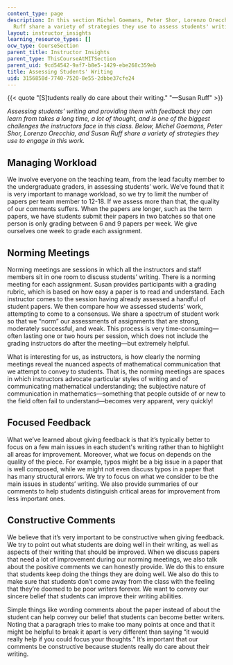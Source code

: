 ```yaml
---
content_type: page
description: In this section Michel Goemans, Peter Shor, Lorenzo Orecchia, and Susan
  Ruff share a variety of strategies they use to assess students' writing.
layout: instructor_insights
learning_resource_types: []
ocw_type: CourseSection
parent_title: Instructor Insights
parent_type: ThisCourseAtMITSection
parent_uid: 9cd54542-9af7-b8e5-1429-ebe268c359eb
title: Assessing Students' Writing
uid: 3156858d-7740-7520-8e55-2dbbe37cfe24
---
```


{{< quote "[S]tudents really do care about their writing." "—Susan Ruff" >}}

_Assessing students’ writing and providing them with feedback they can learn from takes a long time, a lot of thought, and is one of the biggest challenges the instructors face in this class. Below, Michel Goemans, Peter Shor, Lorenzo Orecchia, and Susan Ruff share a variety of strategies they use to engage in this work._

Managing Workload
-----------------

We involve everyone on the teaching team, from the lead faculty member to the undergraduate graders, in assessing students’ work. We’ve found that it is very important to manage workload, so we try to limit the number of papers per team member to 12-18. If we assess more than that, the quality of our comments suffers. When the papers are longer, such as the term papers, we have students submit their papers in two batches so that one person is only grading between 6 and 9 papers per week. We give ourselves one week to grade each assignment.

Norming Meetings
----------------

Norming meetings are sessions in which all the instructors and staff members sit in one room to discuss students’ writing. There is a norming meeting for each assignment. Susan provides participants with a grading rubric, which is based on how easy a paper is to read and understand. Each instructor comes to the session having already assessed a handful of student papers. We then compare how we assessed students’ work, attempting to come to a consensus. We share a spectrum of student work so that we “norm” our assessments of assignments that are strong, moderately successful, and weak. This process is very time-consuming—often lasting one or two hours per session, which does not include the grading instructors do after the meeting—but extremely helpful.

What is interesting for us, as instructors, is how clearly the norming meetings reveal the nuanced aspects of mathematical communication that we attempt to convey to students. That is, the norming meetings are spaces in which instructors advocate particular styles of writing and of communicating mathematical understanding; the subjective nature of communication in mathematics—something that people outside of or new to the field often fail to understand—becomes very apparent, very quickly!

Focused Feedback
----------------

What we’ve learned about giving feedback is that it’s typically better to focus on a few main issues in each student's writing rather than to highlight all areas for improvement. Moreover, what we focus on depends on the quality of the piece. For example, typos might be a big issue in a paper that is well composed, while we might not even discuss typos in a paper that has many structural errors. We try to focus on what we consider to be the main issues in students’ writing. We also provide summaries of our comments to help students distinguish critical areas for improvement from less important ones.

Constructive Comments
---------------------

We believe that it’s very important to be constructive when giving feedback. We try to point out what students are doing well in their writing, as well as aspects of their writing that should be improved. When we discuss papers that need a lot of improvement during our norming meetings, we also talk about the positive comments we can honestly provide. We do this to ensure that students keep doing the things they are doing well. We also do this to make sure that students don’t come away from the class with the feeling that they’re doomed to be poor writers forever. We want to convey our sincere belief that students can improve their writing abilities.

Simple things like wording comments about the paper instead of about the student can help convey our belief that students can become better writers. Noting that a paragraph tries to make too many points at once and that it might be helpful to break it apart is very different than saying “it would really help if you could focus your thoughts.” It’s important that our comments be constructive because students really do care about their writing.